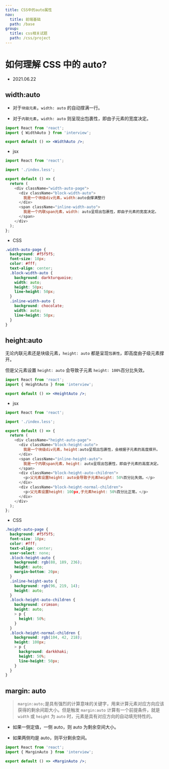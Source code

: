 ```yaml
---
title: CSS中的auto属性
nav:
  title: 前端基础
  path: /base
group:
  title: css相关试题
  path: /css/project
---
```


# 如何理解 CSS 中的 auto?

- 2021.06.22

## width:auto

- 对于`块级元素`，`width: auto` 的自动撑满一行。

- 对于`内联元素`，`width: auto` 则呈现出包裹性，即由子元素的宽度决定。

```jsx
import React from 'react';
import { WidthAuto } from 'interview';

export default () => <WidthAuto />;
```

- jsx

```js
import React from 'react';

import './index.less';

export default () => {
  return (
    <div className="width-auto-page">
      <div className="block-width-auto">
        我是一个块级div元素，width:auto会撑满整行
      </div>
      <span className="inline-width-auto">
        我是一个内联span元素，width: auto呈现出包裹性，即由子元素的宽度决定。
      </span>
    </div>
  );
};
```

- CSS

```css
.width-auto-page {
  background: #f5f5f5;
  font-size: 18px;
  color: #fff;
  text-align: center;
  .block-width-auto {
    background: darkturquoise;
    width: auto;
    height: 50px;
    line-height: 50px;
  }
  .inline-width-auto {
    background: chocolate;
    width: auto;
    line-height: 50px;
  }
}
```

## height:auto

无论内联元素还是块级元素，`height: auto` 都是呈现`包裹性`，即高度由子级元素撑开。

但是父元素设置 `height: auto` 会导致子元素 `height: 100%`百分比失效。

```jsx
import React from 'react';
import { HeightAuto } from 'interview';

export default () => <HeightAuto />;
```

- jsx

```js
import React from 'react';

import './index.less';

export default () => {
  return (
    <div className="height-auto-page">
      <div className="block-height-auto">
        我是一个块级div元素，height:auto呈现出包裹性，会根据子元素的高度撑开。
      </div>
      <span className="inline-height-auto">
        我是一个内联span元素，height: auto呈现出包裹性，即由子元素的高度决定。
      </span>
      <div className="block-height-auto-children">
        <p>父元素设置height: auto会导致子元素height: 50%百分比失效。</p>
      </div>
      <div className="block-height-normal-children">
        <p>父元素设置height: 100px,子元素height: 50%百分比正常。</p>
      </div>
    </div>
  );
};
```

- CSS

```css
.height-auto-page {
  background: #f5f5f5;
  font-size: 18px;
  color: #fff;
  text-align: center;
  user-select: none;
  .block-height-auto {
    background: rgb(88, 189, 236);
    height: auto;
    margin-bottom: 20px;
  }
  .inline-height-auto {
    background: rgb(96, 219, 14);
    height: auto;
  }
  .block-height-auto-children {
    background: crimson;
    height: auto;
    > p {
      height: 50%;
    }
  }
  .block-height-normal-children {
    background: rgb(104, 42, 218);
    height: 100px;
    > p {
      background: darkkhaki;
      height: 50%;
      line-height: 50px;
    }
  }
}
```

## margin: auto

> `margin:auto;`是具有强烈的计算意味的关键字，用来计算元素对应方向应该获得的剩余间距大小。但是触发 `margin:auto` 计算有一个前提条件，就是 `width` 或 `height` 为 `auto` 时，元素是具有对应方向的自动填充特性的。

- 如果一侧定值，一侧 auto，则 auto 为剩余空间大小。

- 如果两侧均是 auto，则平分剩余空间。

```jsx
import React from 'react';
import { MarginAuto } from 'interview';

export default () => <MarginAuto />;
```
